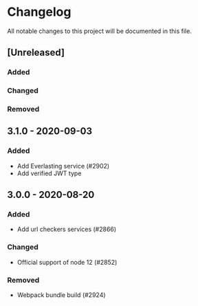 # Changelog

All notable changes to this project will be documented in this file.

## [Unreleased]

### Added

### Changed

### Removed

## 3.1.0 - 2020-09-03

### Added

-   Add Everlasting service (#2902)
-   Add verified JWT type

## 3.0.0 - 2020-08-20

### Added

-   Add url checkers services (#2866)

### Changed

-   Official support of node 12 (#2852)

### Removed

-   Webpack bundle build (#2924)

